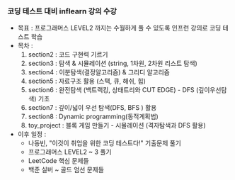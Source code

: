 ### 코딩 테스트 대비 inflearn 강의 수강

- 목표 : 프로그래머스 LEVEL2 까지는 수월하게 풀 수 있도록 인프런 강의로 코딩 테스트 학습
- 목차 :
    1. section2 : 코드 구현력 기르기
    2. section3 : 탐색 & 시뮬레이션 (string, 1차원, 2차원 리스트 탐색)
    3. section4 : 이분탐색(결정알고리즘) & 그리디 알고리즘
    4. section5 : 자료구조 활용 (스택, 큐, 해쉬, 힙)
    5. section6 : 완전탐색 (백트랙킹, 상태트리와 CUT EDGE) - DFS (깊이우선탐색) 기초
    6. section7 : 깊이/넓이 우선 탐색(DFS, BFS ) 활용
    7. section8 : Dynamic programming(동적계획법)
    8. toy_project : 블록 게임 만들기 - 시뮬레이션 (격자탐색과 DFS 활용)
- 이후 일정 :
    - 나동빈, "이것이 취업을 위한 코딩 테스트다!" 기출문제 풀기
    - 프로그래머스 LEVEL2 ~ 3 풀기
    - LeetCode 핵심 문제들
    - 백준 실버 ~ 골드 엄선 문제들
